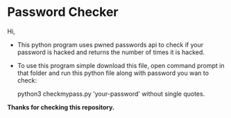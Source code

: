 <h1>Password Checker</h1>
Hi,
<ul>
  <li>
    <p>This python program uses pwned passwords api to check if your password is hacked and returns the number of times it is hacked.</p>
  </li>
  <li>
    <p>To use this program simple download this file, open command prompt in that folder and run this python file along with password you wan to check:</p>
    <p>python3 checkmypass.py 'your-password' without single quotes.</p>
  </li>
</ul>
<p><strong>Thanks for checking this repository.</strong></p>
